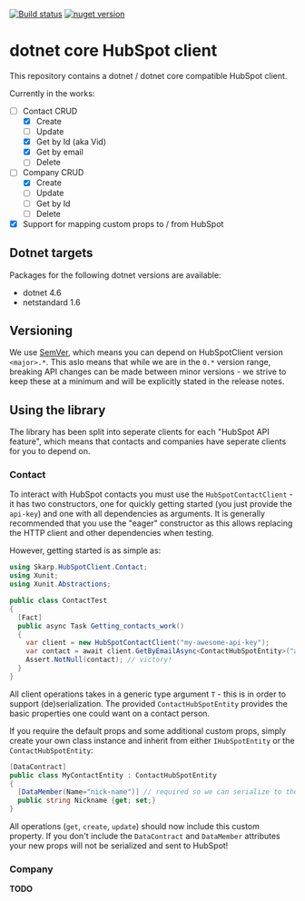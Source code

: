 [![Build status](https://ci.appveyor.com/api/projects/status/xmrqd652rxk8gmbg?svg=true)](https://ci.appveyor.com/project/nover/dotnetcore-hubspot-client)
[![nuget version][nuget-image]][nuget-url]

# dotnet core HubSpot client

This repository contains a dotnet / dotnet core compatible HubSpot client.

Currently in the works:

- [ ] Contact CRUD
  - [x] Create
  - [ ] Update
  - [x] Get by Id (aka Vid)
  - [x] Get by email
  - [ ] Delete
- [ ] Company CRUD
  - [x] Create
  - [ ] Update
  - [ ] Get by Id
  - [ ] Delete
- [x] Support for mapping custom props to / from HubSpot

## Dotnet targets

Packages for the following dotnet versions are available:

- dotnet 4.6
- netstandard 1.6

## Versioning

We use [SemVer](http://semver.org/), which means you can depend on HubSpotClient version `<major>.*`.
This aslo means that while we are in the `0.*` version range, breaking API changes can be made between minor versions - we strive to keep these at a minimum and will be explicitly stated in the release notes.

## Using the library

The library has been split into seperate clients for each "HubSpot API feature", which means that contacts and companies have seperate clients for you to depend on.

### Contact

To interact with HubSpot contacts you must use the `HubSpotContactClient` - it has two constructors, one for quickly getting started (you just provide the `api-key`) and one with all dependencies as arguments.
It is generally recommended that you use the "eager" constructor as this allows replacing the HTTP client and other dependencies when testing.

However, getting started is as simple as:

```csharp
using Skarp.HubSpotClient.Contact;
using Xunit;
using Xunit.Abstractions;

public class ContactTest
{
  [Fact]
  public async Task Getting_contacts_work()
  {
    var client = new HubSpotContactClient("my-awesome-api-key");
    var contact = await client.GetByEmailAsync<ContactHubSpotEntity>("adrian@hubspot.com");
    Assert.NotNull(contact); // victory!
  }
}
```

All client operations takes in a generic type argument `T` - this is in order to support (de)serialization. The provided `ContactHubSpotEntity` provides the basic properties one could want on a contact person.

If you require the default props and some additional custom props, simply create your own class instance and inherit from either `IHubSpotEntity` or the `ContactHubSpotEntity`:

```csharp
[DataContract]
public class MyContactEntity : ContactHubSpotEntity
{
  [DataMember(Name="nick-name")] // required so we can serialize to the hubspot property name defined in your account!
  public string Nickname {get; set;}
}
```

All operations (`get`, `create`, `update`) should now include this custom property.
If you don't include the `DataContract` and `DataMember` attributes your new props will not be serialized and sent to HubSpot!

### Company

**TODO** 

[nuget-image]: https://img.shields.io/nuget/v/HubSpotClient.svg
[nuget-url]: https://www.nuget.org/packages/HubSpotClient